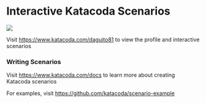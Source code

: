 # Interactive Katacoda Scenarios

[![](http://shields.katacoda.com/katacoda/daguito81/count.svg)](https://www.katacoda.com/daguito81 "Get your profile on Katacoda.com")

Visit https://www.katacoda.com/daguito81 to view the profile and interactive scenarios

### Writing Scenarios
Visit https://www.katacoda.com/docs to learn more about creating Katacoda scenarios

For examples, visit https://github.com/katacoda/scenario-example
